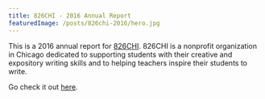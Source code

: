 ```yaml
---
title: 826CHI - 2016 Annual Report
featuredImage: /posts/826chi-2016/hero.jpg
---
```


This is a 2016 annual report for [826CHI](https://www.826chi.org/). 826CHI is a nonprofit organization in Chicago dedicated to supporting students with their creative and expository writing skills and to helping teachers inspire their students to write.

Go check it out [here](https://jaredsalzano.com/sites/826chi-2016/index.html).
